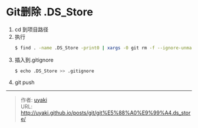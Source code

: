 # Git删除 .DS_Store


<!--more-->
1. cd 到项目路径
2. 执行
   ```bash
   $ find . -name .DS_Store -print0 | xargs -0 git rm -f --ignore-unmatch
   ```
3. 插入到.gitignore
   ```bash
   $ echo .DS_Store >> .gitignore
   ``` 
4. git push



---

> 作者: [uyaki](https://www.github.com/uyaki)  
> URL: http://uyaki.github.io/posts/git/git%E5%88%A0%E9%99%A4.ds_store/  

